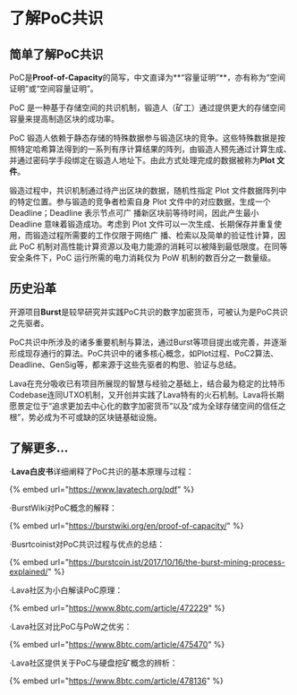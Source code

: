 # 了解PoC共识

## 简单了解PoC共识

PoC是**Proof-of-Capacity**的简写，中文直译为**“容量证明”**，亦有称为“空间证明”或“空间容量证明”。

PoC 是一种基于存储空间的共识机制，锻造人（矿工）通过提供更大的存储空间容量来提高制造区块的成功率。

PoC 锻造人依赖于静态存储的特殊数据参与锻造区块的竞争。这些特殊数据是按照特定哈希算法得到的一系列有序计算结果的阵列，由锻造人预先通过计算生成、并通过密码学手段绑定在锻造人地址下。由此方式处理完成的数据被称为**Plot 文件**。

锻造过程中，共识机制通过待产出区块的数据，随机性指定 Plot 文件数据阵列中的特定位置。参与锻造的竞争者检索自身 Plot 文件中的对应数据，生成一个 Deadline；Deadline 表示节点可广 播新区块前等待时间，因此产生最小 Deadline 意味着锻造成功。考虑到 Plot 文件可以一次生成、长期保存并重复使用，而锻造过程所需要的工作仅限于网络广 播、检索以及简单的验证性计算，因此 PoC 机制对高性能计算资源以及电力能源的消耗可以被降到最低限度。在同等安全条件下，PoC 运行所需的电力消耗仅为 PoW 机制的数百分之一数量级。

## 历史沿革

开源项目**Burst**是较早研究并实践PoC共识的数字加密货币，可被认为是PoC共识之先驱者。

PoC共识中所涉及的诸多重要机制与算法，通过Burst等项目提出或完善，并逐渐形成现存通行的算法。PoC共识中的诸多核心概念，如Plot过程、PoC2算法、Deadline、GenSig等，都来源于这些先驱者的构思、验证与总结。

Lava在充分吸收已有项目所展现的智慧与经验之基础上，结合最为稳定的比特币Codebase连同UTXO机制，又开创并实践了Lava特有的火石机制。Lava将长期愿景定位于“追求更加去中心化的数字加密货币”以及“成为全球存储空间的信任之根”，势必成为不可或缺的区块链基础设施。

## 了解更多…

·**Lava白皮书**详细阐释了PoC共识的基本原理与过程：

{% embed url="https://www.lavatech.org/pdf" %}

·BurstWiki对PoC概念的解释：

{% embed url="https://burstwiki.org/en/proof-of-capacity/" %}

·Busrtcoinist对PoC共识过程与优点的总结：

{% embed url="https://burstcoin.ist/2017/10/16/the-burst-mining-process-explained/" %}

·Lava社区为小白解读PoC原理：

{% embed url="https://www.8btc.com/article/472229" %}

·Lava社区对比PoC与PoW之优劣：

{% embed url="https://www.8btc.com/article/475470" %}

·Lava社区提供关于PoC与硬盘挖矿概念的辨析：

{% embed url="https://www.8btc.com/article/478136" %}



